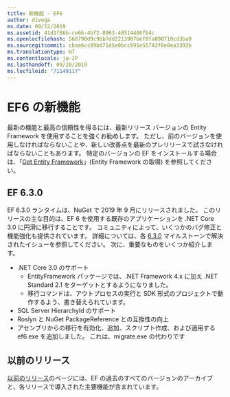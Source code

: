 ```yaml
---
title: 新機能 - EF6
author: divega
ms.date: 09/12/2019
ms.assetid: 41d1f86b-ce66-4bf2-8963-48514406fb4c
ms.openlocfilehash: 568790d9c9bb7dd2213907bef8fa090710cd3ba0
ms.sourcegitcommit: cbaa6cc89bd71d5e0bcc891e55743f0e8ea3393b
ms.translationtype: HT
ms.contentlocale: ja-JP
ms.lasthandoff: 09/20/2019
ms.locfileid: "71149117"
---
```

# <a name="whats-new-in-ef6"></a>EF6 の新機能

最新の機能と最高の信頼性を得るには、最新リリース バージョンの Entity Framework を使用することを強くお勧めします。
ただし、前のバージョンを使用しなければならないことや、新しい改善点を最新のプレリリースで試さなければならないこともあります。
特定のバージョンの EF をインストールする場合は、「[Get Entity Framework](~/ef6/fundamentals/install.md)」(Entity Framework の取得) を参照してください。

## <a name="ef-630"></a>EF 6.3.0

EF 6.3.0 ランタイムは、NuGet で 2019 年 9 月にリリースされました。 このリリースの主な目的は、EF 6 を使用する既存のアプリケーションを .NET Core 3.0 に円滑に移行することです。 コミュニティによって、いくつかのバグ修正と機能強化も提供されています。 詳細については、各 [6.3.0](https://github.com/aspnet/EntityFramework6/milestones?state=closed) マイルストーンで解決されたイシューを参照してください。 次に、重要なものをいくつか紹介します。

- .NET Core 3.0 のサポート
  - EntityFramework パッケージでは、.NET Framework 4.x に加え .NET Standard 2.1 をターゲットとするようになりました。
  - 移行コマンドは、アウトプロセスの実行と SDK 形式のプロジェクトで動作するよう、書き替えられています。
- SQL Server HierarchyId のサポート
- Roslyn と NuGet PackageReference との互換性の向上
- アセンブリからの移行を有効化、追加、スクリプト作成、および適用する ef6.exe を追加しました。 これは、migrate.exe の代わりです

## <a name="past-releases"></a>以前のリリース

[以前のリリース](past-releases.md)のページには、EF の過去のすべてのバージョンのアーカイブと、各リリースで導入された主要機能が含まれています。
